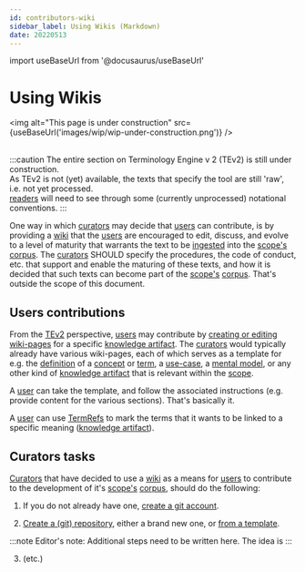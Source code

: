 ```yaml
---
id: contributors-wiki
sidebar_label: Using Wikis (Markdown)
date: 20220513
---
```


import useBaseUrl from '@docusaurus/useBaseUrl'

# Using Wikis

<img
  alt="This page is under construction"
  src={useBaseUrl('images/wip/wip-under-construction.png')}
/><br/><br/>

:::caution
The entire section on Terminology Engine v 2 (TEv2) is still under construction.<br/>
As TEv2 is not (yet) available, the texts that specify the tool are still 'raw', i.e. not yet processed.<br/>[readers](@) will need to see through some (currently unprocessed) notational conventions.
:::

One way in which [curators](@) may decide that [users](@) can contribute, is by providing a [wiki](https://en.wikipedia.org/wiki/Wiki) that the [users](@) are encouraged to edit, discuss, and evolve to a level of maturity that warrants the text to be [ingested](@) into the [scope's](@) [corpus](@). The [curators](@) SHOULD specify the procedures, the code of conduct, etc. that support and enable the maturing of these texts, and how it is decided that such texts can become part of the [scope's](@) [corpus](@). That's outside the scope of this document.

## Users contributions

From the [TEv2](@) perspective, [users](@) may contribute by [creating or editing wiki-pages](https://docs.github.com/en/communities/documenting-your-project-with-wikis/adding-or-editing-wiki-pages) for a specific [knowledge artifact](@). The [curators](@) would typically already have various wiki-pages, each of which serves as a template for e.g. the [definition](@) of a [concept](@) or [term](@), a [use-case](@), a [mental model](@), or any other kind of [knowledge artifact](@) that is relevant within the [scope](@).

A [user](@) can take the template, and follow the associated instructions (e.g. provide content for the various sections). That's basically it.

A [user](@) can use [TermRefs](@) to mark the terms that it wants to be linked to a specific meaning ([knowledge artifact](@)).

## Curators tasks

[Curators](@) that have decided to use a [wiki](https://en.wikipedia.org/wiki/Wiki) as a means for [users](@) to contribute to the development of it's [scope's](@) [corpus](@), should do the following:

1. If you do not already have one, [create a git account](https://docs.github.com/en/get-started/signing-up-for-github/signing-up-for-a-new-github-account).

2. [Create a (git) repository](https://docs.github.com/en/get-started/quickstart/create-a-repo), either a brand new one, or [from a template](https://docs.github.com/en/repositories/creating-and-managing-repositories/creating-a-repository-from-a-template).

:::note Editor's note:
Additional steps need to be written here.
The idea is
:::

3. (etc.)